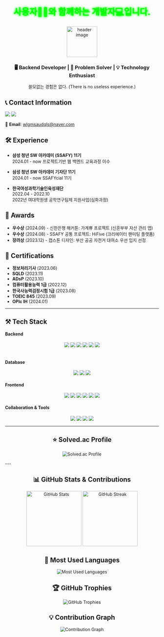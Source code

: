 <h1 align="center"><strong style="color: #00FF00; text-shadow: 0 0 5px #00FF00, 0 0 10px #00FF00;">사용자👩‍💼와 함께하는 개발자💻입니다.</strong></h1>
<p align="center">
  <img src="https://velog.velcdn.com/images/bapdung/post/8bb1a561-4ca9-4080-8cb5-54b8ddfae469/image.png" alt="header image" width="100px">
</p>
<h3 align="center">🖥️ Backend Developer | 🚀 Problem Solver | 💡 Technology Enthusiast</h3>
<p align="center">쓸모없는 경험은 없다. (There is no useless experience.)</p>

## 📞 Contact Information

<a href="https://velog.io/@bapdung/posts"><img src="https://img.shields.io/badge/Tech%20Blog-20C997?style=for-the-badge&logo=velog&logoColor=white"></a>
<a href="https://blog.naver.com/bapdung"><img src="https://img.shields.io/badge/Daily%20Blog-03C75A?style=for-the-badge&logo=naver&logoColor=white"></a>

📧 **Email**: wlgmsaudqls@naver.com 

## 🛠️ Experience

- **삼성 청년 SW 아카데미 (SSAFY) 11기**  
  2024.01 - now
  프로젝트기반 웹 백엔드 교육과정 이수

- **삼성 청년 SW 아카데미 기자단 11기**  
  2024.01 - now
  SSAFYcial 11기

- **한국여성과학기술인육성재단**  
  2022.04 - 2022.10  
  2022년 여대학원생 공학연구팀제 지원사업(심화과정)

## 🏅 Awards

- **우수상** (2024.09) - 신한은행 해커톤: 가계쀼 프로젝트 (신혼부부 자산 관리 앱)
- **우수상** (2024.08) - SSAFY 공통 프로젝트: HiFive (크리에이터 팬미팅 플랫폼)
- **장려상** (2023.12) - 캡스톤 디자인: 부산 공공 자전거 대여소 우선 입지 선정

## 📜 Certifications

- **정보처리기사** (2023.06)  
- **SQLD** (2023.11)  
- **ADsP** (2023.10)  
- **컴퓨터활용능력 1급** (2022.12)  
- **한국사능력검정시험 1급** (2023.08)
- **TOEIC 845** (2023.09)  
- **OPIc IH** (2024.01)  

---

## ⚒️ Tech Stack
#### Backend
<div align="center">
  <img src="https://img.shields.io/badge/Spring-6DB33F?style=for-the-badge&logo=spring&logoColor=white">
  <img src="https://img.shields.io/badge/Spring%20Boot-6DB33F?style=for-the-badge&logo=spring-boot&logoColor=white">
  <img src="https://img.shields.io/badge/JPA-007396?style=for-the-badge&logo=java&logoColor=white">
  <img src="https://img.shields.io/badge/QueryDSL-4479A1?style=for-the-badge">
  <img src="https://img.shields.io/badge/MyBatis-BF2D20?style=for-the-badge">
  <img src="https://img.shields.io/badge/JSP-007396?style=for-the-badge&logo=java&logoColor=white">
</div>

<br>

#### Database
<div align="center">
  <img src="https://img.shields.io/badge/MySQL-4479A1?style=for-the-badge&logo=mysql&logoColor=white">
  <img src="https://img.shields.io/badge/Oracle-F80000?style=for-the-badge&logo=oracle&logoColor=white">
  <img src="https://img.shields.io/badge/Redis-DC382D?style=for-the-badge&logo=redis&logoColor=white">
</div>

#### Frontend
<div align="center">
  <img src="https://img.shields.io/badge/Vue.js-4FC08D?style=for-the-badge&logo=vue-dot-js&logoColor=white">
  <img src="https://img.shields.io/badge/JavaScript-F7DF1E?style=for-the-badge&logo=javascript&logoColor=black">
  <img src="https://img.shields.io/badge/HTML-E34F26?style=for-the-badge&logo=html5&logoColor=white">
  <img src="https://img.shields.io/badge/CSS-1572B6?style=for-the-badge&logo=css3&logoColor=white">
  <img src="https://img.shields.io/badge/Flutter-02569B?style=for-the-badge&logo=flutter&logoColor=white">
  <img src="https://img.shields.io/badge/Dart-0175C2?style=for-the-badge&logo=dart&logoColor=white">
</div>

#### Collaboration & Tools
<div align="center">
  <img src="https://img.shields.io/badge/Notion-000000?style=for-the-badge&logo=notion&logoColor=white">
  <img src="https://img.shields.io/badge/GitLab-FC6D26?style=for-the-badge&logo=gitlab&logoColor=white">
  <img src="https://img.shields.io/badge/GitHub-181717?style=for-the-badge&logo=github&logoColor=white">
  <img src="https://img.shields.io/badge/Jira-0052CC?style=for-the-badge&logo=jira&logoColor=white">
</div>

---
<h2 align="center">⭐ Solved.ac Profile</h2>
<p align="center">
  <img src="http://mazassumnida.wtf/api/v2/generate_badge?boj=wlgms0908" alt="Solved.ac Profile" />
</p>
---

<h2 align="center">📊 GitHub Stats & Contributions</h2>

<div align="center">
  <img height="180em" src="https://github-readme-stats.vercel.app/api?username=JiheunSeo&show_icons=true&theme=radical" alt="GitHub Stats" />
  <img height="180em" src="https://github-readme-streak-stats.herokuapp.com/?user=JiheunSeo&theme=radical" alt="GitHub Streak" />
</div>

<h2 align="center">🌟 Most Used Languages</h2>
<p align="center">
  <img src="https://github-readme-stats.vercel.app/api/top-langs/?username=JiheunSeo&layout=compact&theme=radical" alt="Most Used Languages" />
</p>

<h2 align="center">🏆 GitHub Trophies</h2>
<p align="center">
  <img src="https://github-profile-trophy.vercel.app/?username=JiheunSeo&theme=onestar&no-frame=true&margin-w=10" alt="GitHub Trophies" />
</p>

<h2 align="center">💡 Contribution Graph</h2>
<p align="center">
  <img src="https://github-readme-activity-graph.vercel.app/graph?username=JiheunSeo&theme=react-dark" alt="Contribution Graph" />
</p>

